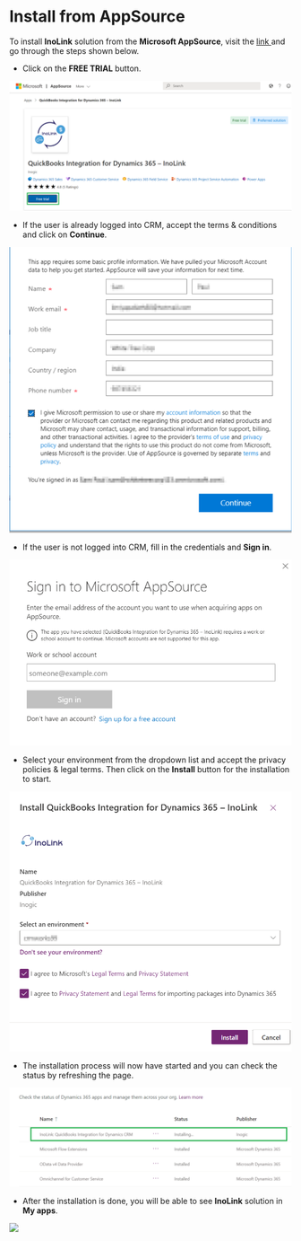 # Install from AppSource

To install **InoLink** solution from the **Microsoft AppSource**, visit the [link ](https://appsource.microsoft.com/en-us/product/dynamics-365/inogic.e320f205-5436-418e-b292-d01417c32312?tab=Overview)and go through the steps shown below.

* Click on the **FREE TRIAL** button.

![](<../../.gitbook/assets/12 (10).png>)

* If the user is already logged into CRM, accept the terms & conditions and click on **Continue**.

![](<../../.gitbook/assets/13 (3).png>)

* If the user is not logged into CRM, fill in the credentials and **Sign in**.

![](<../../.gitbook/assets/11 (3).png>)

* Select your environment from the dropdown list and accept the privacy policies & legal terms. Then click on the **Install** button for the installation to start.

![](<../../.gitbook/assets/14 (1).png>)

* The installation process will now have started and you can check the status by refreshing the page.

![](<../../.gitbook/assets/15 (6).png>)

* After the installation is done, you will be able to see **InoLink** solution in **My apps**.

![](<../../.gitbook/assets/Install AppSource\_1.png>)
